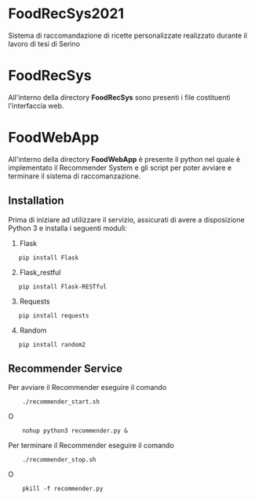 # FoodRecSys2021
Sistema di raccomandazione di ricette personalizzate realizzato durante il lavoro di tesi di Serino <br>

# FoodRecSys 
All'interno della directory **FoodRecSys** sono presenti i file costituenti l'interfaccia web.

# FoodWebApp
All'interno della directory **FoodWebApp** è presente il python nel quale è implementato il Recommender System e gli script per poter avviare e terminare il sistema di raccomanzazione.

## Installation
Prima di iniziare ad utilizzare il servizio, assicurati di avere a disposizione Python 3 e installa i seguenti moduli:
1. Flask
```shell
   pip install Flask    
```
2. Flask_restful
```shell
   pip install Flask-RESTful    
```
3. Requests
```shell
   pip install requests    
```
4. Random
```shell
   pip install random2   
```

## Recommender Service
Per avviare il Recommender eseguire il comando
```shell
    ./recommender_start.sh 
```
O 
```shell
    nohup python3 recommender.py &
```
Per terminare il Recommender eseguire il comando
```shell
    ./recommender_stop.sh 
```
O 
```shell
    pkill -f recommender.py
```


